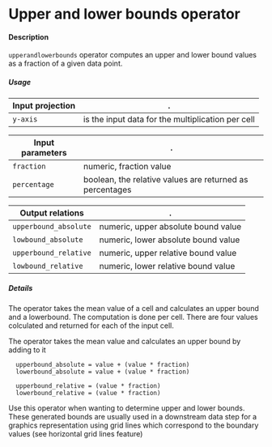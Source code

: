 # Upper and lower bounds operator

#### Description

`upperandlowerbounds` operator computes an upper and lower bound values as a fraction of a given data point.

##### Usage

Input projection|.
---|---
`y-axis`             | is the input data for the multiplication per cell

Input parameters|.
---|---
`fraction`           | numeric, fraction value
`percentage`         | boolean, the relative values are returned as percentages

Output relations|.
---|---
`upperbound_absolute`| numeric, upper absolute bound value
`lowbound_absolute`  | numeric, lower absolute bound value
`upperbound_relative`| numeric, upper relative bound value
`lowbound_relative`  | numeric, lower relative bound value

##### Details

The operator takes the mean value of a cell and calculates an upper bound and a lowerbound.
The computation is done per cell. There are four values colculated and returned for each of the input cell.

The operator takes the mean value and calculates an upper bound by adding to it
```
  upperbound_absolute = value + (value * fraction)
  lowerbound_absolute = value + (value * fraction)
  
  upperbound_relative = (value * fraction)
  lowerbound_relative = (value * fraction)
```
Use this operator when wanting to determine upper and lower bounds. These generated bounds are usually used in a downstream data step for a graphics representation using grid lines which correspond to the boundary values (see horizontal grid lines feature)
